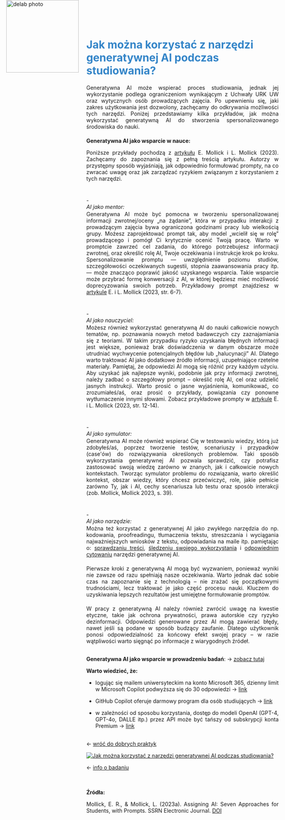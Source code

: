 <div style="position: absolute; top: 0; left: 1.3em; width: 190px; height: 190px; overflow: hidden;">
    <img src="/genai_site/assets/logo2.png" alt="delab photo" style="width: 100%; height: 100%; object-fit: contain; display: block;">
</div>

<h1 style="margin-top: 50px; color: #3485C8;"><b> Jak można korzystać z narzędzi generatywnej AI podczas studiowania?</b></h1>

<div style="text-align: justify; margin-bottom: 20px;">
Generatywna AI może wspierać proces studiowania, jednak jej wykorzystanie podlega ograniczeniom wynikającym z Uchwały URK UW oraz wytycznych osób prowadzących zajęcia. Po upewnieniu się, jaki zakres użytkowania jest dozwolony, zachęcamy do odkrywania możliwości tych narzędzi. Poniżej przedstawiamy kilka przykładów, jak można wykorzystać generatywną AI do stworzenia spersonalizowanego środowiska do nauki.
</div>

<b>Generatywna AI jako wsparcie w nauce:</b>
<div style="text-align: justify; margin-bottom: 40px;">
Poniższe przykłady pochodzą z <a href="https://doi.org/10.2139/ssrn.4475995" target="_blank">artykułu</a> E. Mollick i L. Mollick (2023). Zachęcamy do zapoznania się z pełną treścią artykułu. Autorzy w przystępny sposób wyjaśniają, jak odpowiednio formułować prompty, na co zwracać uwagę oraz jak zarządzać ryzykiem związanym z korzystaniem z tych narzędzi.
</div>
- <div style="text-align: justify; margin-bottom: 2px;">
<i>AI jako mentor: </i>
</div>
<div style="text-align: justify; margin-bottom: 40px;">
Generatywna AI może być pomocna w tworzeniu spersonalizowanej informacji zwrotnej/oceny „na żądanie”, która w przypadku interakcji z prowadzącym zajęcia bywa ograniczona godzinami pracy lub wielkością grupy. Możesz zaprojektować prompt tak, aby model „wcielił się w rolę” prowadzącego i pomógł Ci krytycznie ocenić Twoją pracę. Warto w promptcie zawrzeć cel zadania, do którego potrzebujesz informacji zwrotnej, oraz określić rolę AI, Twoje oczekiwania i instrukcje krok po kroku. Spersonalizowanie promptu — uwzględnienie poziomu studiów, szczegółowości oczekiwanych sugestii, stopnia zaawansowania pracy itp. — może znacząco poprawić jakość uzyskanego wsparcia. Takie wsparcie może przybrać formę konwersacji z AI, w której będziesz mieć możliwość doprecyzowania swoich potrzeb. Przykładowy prompt znajdziesz w <a href="https://doi.org/10.2139/ssrn.4475995" target="_blank">artykule</a> E. i L. Mollick (2023, str. 6-7).  
</div>
- <div style="text-align: justify; margin-bottom: 2px;">
<i>AI jako nauczyciel: </i>
</div>
<div style="text-align: justify; margin-bottom: 40px;">
Możesz również wykorzystać generatywną AI do nauki całkowicie nowych tematów, np. poznawania nowych metod badawczych czy zaznajamiania się z teoriami. W takim przypadku ryzyko uzyskania błędnych informacji jest większe, ponieważ brak doświadczenia w danym obszarze może utrudniać wychwycenie potencjalnych błędów lub „halucynacji” AI. Dlatego warto traktować AI jako dodatkowe źródło informacji, uzupełniające rzetelne materiały. Pamiętaj, że odpowiedzi AI mogą się różnić przy każdym użyciu. Aby uzyskać jak najlepsze wyniki, podobnie jak przy informacji zwrotnej, należy zadbać o szczegółowy prompt – określić rolę AI, cel oraz udzielić jasnych instrukcji. Warto prosić o jasne wyjaśnienia, komunikować, co zrozumiałeś/aś, oraz prosić o przykłady, powiązania czy ponowne wytłumaczenie innymi słowami. Zobacz przykładowe prompty w <a href="https://doi.org/10.2139/ssrn.4475995" target="_blank">artykule</a> E. i L. Mollick (2023, str. 12-14). 
</div>
- <div style="text-align: justify; margin-bottom: 2px;">
<i>AI jako symulator:</i>
</div>
<div style="text-align: justify; margin-bottom: 40px;">
Generatywna AI może również wspierać Cię w testowaniu wiedzy, którą już zdobyłeś/aś, poprzez tworzenie testów, scenariuszy i przypadków (case'ów) do rozwiązywania określonych problemów. Taki sposób wykorzystania generatywnej AI pozwala sprawdzić, czy potrafisz zastosować swoją wiedzę zarówno w znanych, jak i całkowicie nowych kontekstach. Tworząc symulator problemu do rozwiązania, warto określić kontekst, obszar wiedzy, który chcesz przećwiczyć, role, jakie pełnicie zarówno Ty, jak i AI, cechy scenariusza lub testu oraz sposób interakcji (zob. Mollick, Mollick 2023, s. 39).
</div>
- <div style="text-align: justify; margin-bottom: 2px;">
<i>AI jako narzędzie: </i>
</div>
<div style="text-align: justify; margin-bottom: 20px;">
Można też korzystać z generatywnej AI jako zwykłego narzędzia do np. kodowania, proofreadingu, tłumaczenia tekstu, streszczania i wyciągania najważniejszych wniosków z tekstu, odpowiadania na maile itp. pamiętając o: 
<a href="tresci.md">sprawdzaniu treści</a>, 
<a href="sledzenie.md">śledzeniu swojego wykorzystania</a> i 
<a href="cytowanie.md">odpowiednim cytowaniu</a> narzędzi generatywnej AI.
</div>

<div style="text-align: justify; margin-bottom: 20px;">
Pierwsze kroki z generatywną AI mogą być wyzwaniem, ponieważ wyniki nie zawsze od razu spełniają nasze oczekiwania. Warto jednak dać sobie czas na zapoznanie się z technologią – nie zrażać się początkowymi trudnościami, lecz traktować je jako część procesu nauki. Kluczem do uzyskiwania lepszych rezultatów jest umiejętne formułowanie promptów.
</div>
<div style="text-align: justify; margin-bottom: 30px;">
W pracy z generatywną AI należy również zwrócić uwagę na kwestie etyczne, takie jak ochrona prywatności, prawa autorskie czy ryzyko dezinformacji. Odpowiedzi generowane przez AI mogą zawierać błędy, nawet jeśli są podane w sposób budzący zaufanie. Dlatego użytkownik ponosi odpowiedzialność za końcowy efekt swojej pracy – w razie wątpliwości warto sięgnąć po informacje z wiarygodnych źródeł.
</div>

<b>Generatywna AI jako wsparcie w prowadzeniu badań</b>: → [zobacz tutaj](praca_badania.md)

<b>Warto wiedzieć, że:</b>

- <div style="text-align: justify; margin-bottom: 10px;">logując się mailem uniwersyteckim na konto Microsoft 365, dzienny limit w Microsoft Copilot podwyższa się do 30 odpowiedzi → <a href="https://copilot.microsoft.com/" target="_blank">link</a>
</div>

- <div style="text-align: justify; margin-bottom: 10px;">GitHub Copilot oferuje darmowy program dla osób studiujących → <a href="https://github.com/education/students" target="_blank">link</a>
</div>

- <div style="text-align: justify; margin-bottom: 30px;"> w zależności od sposobu korzystania, dostęp do modeli OpenAI (GPT-4, GPT-4o, DALLE itp.) przez API może być tańszy od subskrypcji konta Premium → <a href="https://openai.com/api/pricing/" target="_blank">link</a>
</div>

← [wróć do dobrych praktyk](cel.md)

<div class='tableauPlaceholder' id='viz1728399999801' style='position: relative'><noscript><a href='#'><img alt='Jak można korzystać z narzędzi generatywnej AI podczas studiowania? ' src='https:&#47;&#47;public.tableau.com&#47;static&#47;images&#47;Ja&#47;JakmoznakorzystacznarzedzigeneratywnejAIpodczasstudiowania&#47;JakmonakorzystaznarzdzigeneratywnejAIpodczasstudiowania&#47;1_rss.png' style='border: none' /></a></noscript><object class='tableauViz'  style='display:none;'><param name='host_url' value='https%3A%2F%2Fpublic.tableau.com%2F' /> <param name='embed_code_version' value='3' /> <param name='site_root' value='' /><param name='name' value='JakmoznakorzystacznarzedzigeneratywnejAIpodczasstudiowania&#47;JakmonakorzystaznarzdzigeneratywnejAIpodczasstudiowania' /><param name='tabs' value='no' /><param name='toolbar' value='yes' /><param name='static_image' value='https:&#47;&#47;public.tableau.com&#47;static&#47;images&#47;Ja&#47;JakmoznakorzystacznarzedzigeneratywnejAIpodczasstudiowania&#47;JakmonakorzystaznarzdzigeneratywnejAIpodczasstudiowania&#47;1.png' /> <param name='animate_transition' value='yes' /><param name='display_static_image' value='yes' /><param name='display_spinner' value='yes' /><param name='display_overlay' value='yes' /><param name='display_count' value='yes' /><param name='language' value='en-GB' /></object></div>                <script type='text/javascript'>                    var divElement = document.getElementById('viz1728399999801');                    var vizElement = divElement.getElementsByTagName('object')[0];                    if ( divElement.offsetWidth > 800 ) { vizElement.style.width='800px';vizElement.style.height='1227px';} else if ( divElement.offsetWidth > 500 ) { vizElement.style.width='800px';vizElement.style.height='1227px';} else { vizElement.style.width='100%';vizElement.style.height='1227px';}                     var scriptElement = document.createElement('script');                    scriptElement.src = 'https://public.tableau.com/javascripts/api/viz_v1.js';                    vizElement.parentNode.insertBefore(scriptElement, vizElement);                </script>

← [info o badaniu](badanie.md)


<br></br>
<b>Źródła: </b>
<div style="text-align: justify; margin-bottom: 20px;">
Mollick, E. R., & Mollick, L. (2023a). Assigning AI: Seven Approaches for Students, with Prompts. SSRN Electronic Journal. <a href="https://doi.org/10.2139/ssrn.4475995" target="_blank">DOI</a>
</div>



